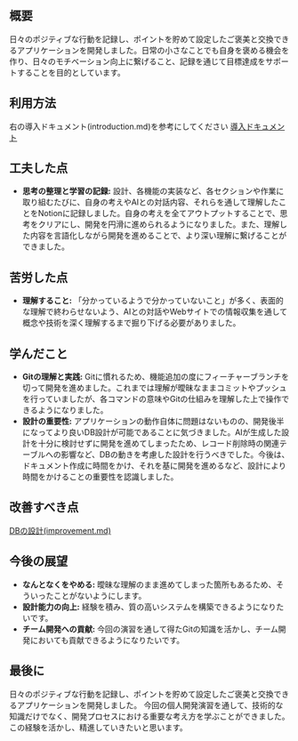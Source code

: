 ## 概要

日々のポジティブな行動を記録し、ポイントを貯めて設定したご褒美と交換できるアプリケーションを開発しました。日常の小さなことでも自身を褒める機会を作り、日々のモチベーション向上に繋げること、記録を通じて目標達成をサポートすることを目的としています。

## 利用方法
右の導入ドキュメント(introduction.md)を参考にしてください
[導入ドキュメント](introduction.md)

## 工夫した点

*   **思考の整理と学習の記録:** 設計、各機能の実装など、各セクションや作業に取り組むたびに、自身の考えやAIとの対話内容、それらを通して理解したことをNotionに記録しました。自身の考えを全てアウトプットすることで、思考をクリアにし、開発を円滑に進められるようになりました。また、理解した内容を言語化しながら開発を進めることで、より深い理解に繋げることができました。


## 苦労した点

*   **理解すること:** 「分かっているようで分かっていないこと」が多く、表面的な理解で終わらせないよう、AIとの対話やWebサイトでの情報収集を通して概念や技術を深く理解するまで掘り下げる必要がありました。


## 学んだこと

*   **Gitの理解と実践:** Gitに慣れるため、機能追加の度にフィーチャーブランチを切って開発を進めました。これまでは理解が曖昧なままコミットやプッシュを行っていましたが、各コマンドの意味やGitの仕組みを理解した上で操作できるようになりました。
*   **設計の重要性:** アプリケーションの動作自体に問題はないものの、開発後半になってより良いDB設計が可能であることに気づきました。AIが生成した設計を十分に検討せずに開発を進めてしまったため、レコード削除時の関連テーブルへの影響など、DBの動きを考慮した設計を行うべきでした。今後は、ドキュメント作成に時間をかけ、それを基に開発を進めるなど、設計により時間をかけることの重要性を認識しました。

## 改善すべき点
[DBの設計(improvement.md)](improvement.md)

## 今後の展望
*   **なんとなくをやめる:** 曖昧な理解のまま進めてしまった箇所もあるため、そういったことがないようにします。
*   **設計能力の向上:** 経験を積み、質の高いシステムを構築できるようになりたいです。
*   **チーム開発への貢献:** 今回の演習を通して得たGitの知識を活かし、チーム開発においても貢献できるようになりたいです。

## 最後に

日々のポジティブな行動を記録し、ポイントを貯めて設定したご褒美と交換できるアプリケーションを開発しました。
今回の個人開発演習を通して、技術的な知識だけでなく、開発プロセスにおける重要な考え方を学ぶことができました。この経験を活かし、精進していきたいと思います。